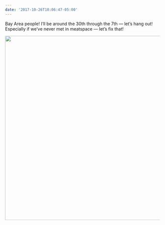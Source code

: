 ```yaml
---
date: '2017-10-26T10:06:47-05:00'
---
```

Bay Area people! I’ll be around the 30th through the 7th — let’s hang out! Especially if we’ve never met in meatspace — let’s fix that!

<img src="uploads/2017/dce10a7b37.jpg" width="600" height="600" />
